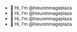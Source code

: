 - 👋 Hi, I’m @hieunmmageplaza
- 👋 Hi, I’m @hieunmmageplaza
- 👋 Hi, I’m @hieunmmageplaza
- 👋 Hi, I’m @hieunmmageplaza
<!---
hieunmmageplaza/hieunmmageplaza is a ✨ special ✨ repository because its `README.md` (this file) appears on your GitHub profile.
You can click the Preview link to take a look at your changes.
--->
